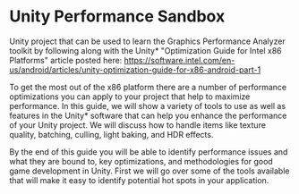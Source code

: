 # Unity Performance Sandbox

Unity project that can be used to learn the Graphics Performance Analyzer toolkit by following along with the Unity* "Optimization Guide for Intel x86 Platforms" article posted here: https://software.intel.com/en-us/android/articles/unity-optimization-guide-for-x86-android-part-1

To get the most out of the x86 platform there are a number of performance optimizations you can apply to your project that help to maximize performance. In this guide, we will show a variety of tools to use as well as features in the Unity* software that can help you enhance the performance of your Unity project. We will discuss how to handle items like texture quality, batching, culling, light baking, and HDR effects.

By the end of this guide you will be able to identify performance issues and what they are bound to, key optimizations, and methodologies for good game development in Unity. First we will go over some of the tools available that will make it easy to identify potential hot spots in your application.